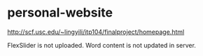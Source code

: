 # personal-website
http://scf.usc.edu/~lingyili/itp104/finalproject/homepage.html

FlexSlider is not uploaded.
Word content is not updated in server.
